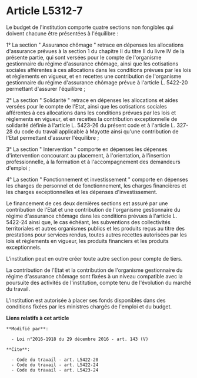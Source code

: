 # Article L5312-7

Le budget de l'institution comporte quatre sections non fongibles qui doivent chacune être présentées à l'équilibre : 

1° La section " Assurance chômage " retrace en dépenses les allocations d'assurance prévues à la section 1 du chapitre II du
titre II du livre IV de la présente partie, qui sont versées pour le compte de l'organisme gestionnaire du régime d'assurance
chômage, ainsi que les cotisations sociales afférentes à ces allocations dans les conditions prévues par les lois et
règlements en vigueur, et en recettes une contribution de l'organisme gestionnaire du régime d'assurance chômage prévue à
l'article L. 5422-20 permettant d'assurer l'équilibre ; 

2° La section " Solidarité " retrace en dépenses les allocations et aides versées pour le compte de l'Etat, ainsi que les
cotisations sociales afférentes à ces allocations dans les conditions prévues par les lois et règlements en vigueur, et en
recettes la contribution exceptionnelle de solidarité définie à l'article L. 5423-26 du présent code et à l'article L. 327-28
du code du travail applicable à Mayotte ainsi qu'une contribution de l'Etat permettant d'assurer l'équilibre ; 

3° La section " Intervention " comporte en dépenses les dépenses d'intervention concourant au placement, à l'orientation, à
l'insertion professionnelle, à la formation et à l'accompagnement des demandeurs d'emploi ; 

4° La section " Fonctionnement et investissement " comporte en dépenses les charges de personnel et de fonctionnement, les
charges financières et les charges exceptionnelles et les dépenses d'investissement. 

Le financement de ces deux dernières sections est assuré par une contribution de l'Etat et une contribution de l'organisme
gestionnaire du régime d'assurance chômage dans les conditions prévues à l'article L. 5422-24 ainsi que, le cas échéant, les
subventions des collectivités territoriales et autres organismes publics et les produits reçus au titre des prestations pour
services rendus, toutes autres recettes autorisées par les lois et règlements en vigueur, les produits financiers et les
produits exceptionnels.

L'institution peut en outre créer toute autre section pour compte de tiers. 

La contribution de l'Etat et la contribution de l'organisme gestionnaire du régime d'assurance chômage sont fixées à un
niveau compatible avec la poursuite des activités de l'institution, compte tenu de l'évolution du marché du travail.

L'institution est autorisée à placer ses fonds disponibles dans des conditions fixées par les ministres chargés de l'emploi
et du budget.

**Liens relatifs à cet article**

	**Modifié par**:

	  - Loi n°2016-1918 du 29 décembre 2016 - art. 143 (V)

	**Cite**:

	  - Code du travail - art. L5422-20
	  - Code du travail - art. L5422-24
	  - Code du travail - art. L5423-24
